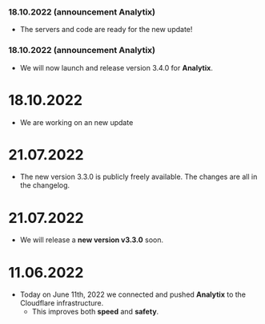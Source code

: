 ### 18.10.2022 (announcement Analytix)
- The servers and code are ready for the new update!

### 18.10.2022 (announcement Analytix)
- We will now launch and release version 3.4.0 for **Analytix**.

# 18.10.2022
  - We are working on an new update

# 21.07.2022
  - The new version 3.3.0 is publicly freely available. The changes are all in the changelog.

# 21.07.2022
  - We will release a **new version v3.3.0** soon.

# 11.06.2022
  - Today on June 11th, 2022 we connected and pushed **Analytix** to the Cloudflare infrastructure.
     - This improves both **speed** and **safety**.
